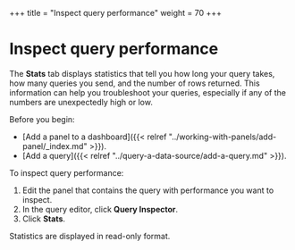 +++
title = "Inspect query performance"
weight = 70
+++

# Inspect query performance

The **Stats** tab displays statistics that tell you how long your query takes, how many queries you send, and the number of rows returned. This information can help you troubleshoot your queries, especially if any of the numbers are unexpectedly high or low.

Before you begin:

- [Add a panel to a dashboard]({{< relref "../working-with-panels/add-panel/_index.md" >}}).
- [Add a query]({{< relref "../query-a-data-source/add-a-query.md" >}}).

To inspect query performance:

1. Edit the panel that contains the query with performance you want to inspect.
1. In the query editor, click **Query Inspector**.
1. Click **Stats**.

Statistics are displayed in read-only format.
